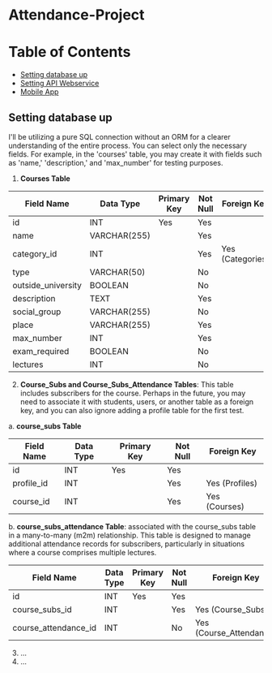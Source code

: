 # Attendance-Project
Table of Contents
=================

* [Setting database up](#setting-database-up)
* [Setting API Webservice](#api)
* [Mobile App](#web-app)

## Setting database up
I'll be utilizing a pure SQL connection without an ORM for a clearer understanding of the entire process. You can select only the necessary fields. For example, in the 'courses' table, you may create it with fields such as 'name,' 'description,' and 'max_number' for testing purposes.

1. **Courses Table**

  | Field Name         | Data Type        | Primary Key | Not Null | Foreign Key     |
  |---------------------|------------------|-------------|----------|-----------------|
  | id                  | INT              | Yes         | Yes      |                 |
  | name               | VARCHAR(255)    |             | Yes      |                 |
  | category_id   | INT              |             | Yes      | Yes (Categories) |
  | type               | VARCHAR(50)     |             | No       |                 |
  | outside_university | BOOLEAN          |             | No       |                 |
  | description    | TEXT             |             | Yes      |                 |
  | social_group | VARCHAR(255)   |             | No       |                 |
  | place             | VARCHAR(255)    |             | Yes      |                 |
  | max_number | INT               |             | Yes      |                 |
  | exam_required | BOOLEAN      |             | No       |                 |
  | lectures        | INT               |             | No       |                 |

2. **Course_Subs and Course_Subs_Attendance Tables**: This table includes subscribers for the course. Perhaps in the future, you may need to associate it with students, users, or another table as a foreign key, and you can also ignore adding a profile table for the first test.

  a. **course_subs Table**

  | Field Name         | Data Type  | Primary Key | Not Null | Foreign Key       |
  |--------------------|------------|-------------|----------|-------------------|
  | id                 | INT        | Yes         | Yes      |                   |
  | profile_id         | INT        |             | Yes      | Yes (Profiles)    |
  | course_id          | INT        |             | Yes      | Yes (Courses)     |

   b. **course_subs_attendance Table**: associated with the course_subs table in a many-to-many (m2m) relationship. This table is designed to manage additional attendance records for subscribers, particularly in situations where a course comprises multiple lectures.

  | Field Name             | Data Type  | Primary Key | Not Null | Foreign Key            |
  |------------------------|------------|-------------|----------|------------------------|
  | id                     | INT        | Yes         | Yes      |                        |
  | course_subs_id         | INT        |             | Yes      | Yes (Course_Subs)      |
  | course_attendance_id   | INT        |             | No       | Yes (Course_Attendance)|

3. ...
4. ...
